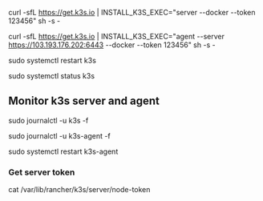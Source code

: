 curl -sfL https://get.k3s.io | INSTALL_K3S_EXEC="server --docker --token 123456" sh -s -

curl -sfL https://get.k3s.io | INSTALL_K3S_EXEC="agent --server https://103.193.176.202:6443 --docker --token 123456" sh -s -

sudo systemctl restart k3s

sudo systemctl status k3s

## Monitor k3s server and agent
sudo journalctl -u k3s -f

sudo journalctl -u k3s-agent -f

sudo systemctl restart k3s-agent


### Get server token

cat /var/lib/rancher/k3s/server/node-token
